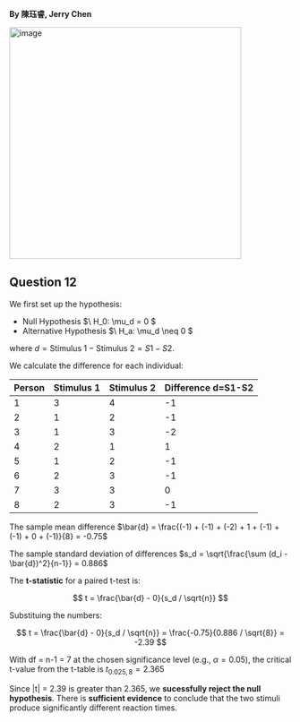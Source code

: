 **By 陳珏睿, Jerry Chen**

<img width="414" alt="image" src="https://github.com/user-attachments/assets/81ef1cab-023a-49c9-b8ce-f933fc418b80" />

## Question 12

We first set up the hypothesis:
- Null Hypothesis $\ H_0: \mu_d = 0 \$
- Alternative Hypothesis $\ H_a: \mu_d \neq 0 \$

where $d = \text{Stimulus 1} - \text{Stimulus 2} = S1 - S2$.

We calculate the difference for each individual:

| Person | Stimulus 1 | Stimulus 2 | Difference d=S1-S2 |
|--------|------------|------------|------------|
| 1      | 3          | 4          | -1         |
| 2      | 1          | 2          | -1         |
| 3      | 1          | 3          | -2         |
| 4      | 2          | 1          | 1          |
| 5      | 1          | 2          | -1         |
| 6      | 2          | 3          | -1         |
| 7      | 3          | 3          | 0          |
| 8      | 2          | 3          | -1         |

The sample mean difference $\bar{d} = \frac{(-1) + (-1) + (-2) + 1 + (-1) + (-1) + 0 + (-1)}{8} = -0.75$

The sample standard deviation of differences $s_d = \sqrt{\frac{\sum (d_i - \bar{d})^2}{n-1}} = 0.886$

The **t-statistic** for a paired t-test is:

$$
t = \frac{\bar{d} - 0}{s_d / \sqrt{n}}
$$

Substituing the numbers:

$$
t = \frac{\bar{d} - 0}{s_d / \sqrt{n}} = \frac{-0.75}{0.886 / \sqrt{8}} = -2.39
$$

With df = n-1 = 7 at the chosen significance level (e.g., $\alpha = 0.05$), the critical t-value from the t-table is $t_{0.025, 8} = 2.365$

Since |t| = 2.39 is greater than 2.365, we **sucessfully reject the null hypothesis**.
There is **sufficient evidence** to conclude that the two stimuli produce significantly different reaction times.
